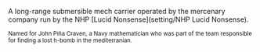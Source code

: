 A long-range submersible mech carrier operated by the mercenary company run by the NHP [Lucid Nonsense](setting/NHP Lucid Nonsense).

<small>Named for John Piña Craven, a Navy mathematician who was part of the team responsible for finding a lost h-bomb in the mediterranian.</small>